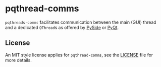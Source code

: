 # pqthread-comms

`pqthreads-comms` facilitates communication between the main (GUI) thread and a
dedicated `QThread`s as offered by [PySide](https://wiki.qt.io/Qt_for_Python) or
[PyQt](https://riverbankcomputing.com/software/pyqt/).

## License

An MIT style license applies for `pqthread-comms`, see the [LICENSE](LICENSE)
file for more details.
